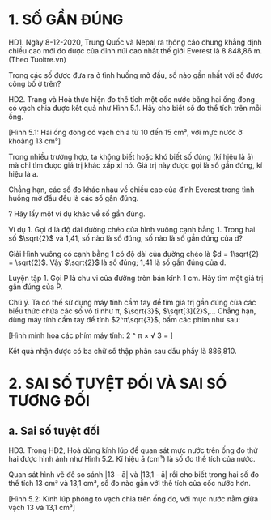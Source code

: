 # 1. SỐ GẦN ĐÚNG

HD1. Ngày 8-12-2020, Trung Quốc và Nepal ra thông cáo chung khẳng định chiều cao mới đo được của đỉnh núi cao nhất thế giới Everest là 8 848,86 m.
(Theo Tuoitre.vn)

Trong các số được đưa ra ở tình huống mở đầu, số nào gần nhất với số được công bố ở trên?

HD2. Trang và Hoà thực hiện đo thể tích một cốc nước bằng hai ống đong có vạch chia được kết quả như Hình 5.1. Hãy cho biết số đo thể tích trên mỗi ống.

[Hình 5.1: Hai ống đong có vạch chia từ 10 đến 15 cm³, với mực nước ở khoảng 13 cm³]

Trong nhiều trường hợp, ta không biết hoặc khó biết số đúng (kí hiệu là ā) mà chỉ tìm được giá trị khác xấp xỉ nó. Giá trị này được gọi là số gần đúng, kí hiệu là a.

Chẳng hạn, các số đo khác nhau về chiều cao của đỉnh Everest trong tình huống mở đầu đều là các số gần đúng.

? Hãy lấy một ví dụ khác về số gần đúng.

Ví dụ 1. Gọi d là độ dài đường chéo của hình vuông cạnh bằng 1. Trong hai số $\sqrt{2}$ và 1,41, số nào là số đúng, số nào là số gần đúng của d?

Giải
Hình vuông có cạnh bằng 1 có độ dài của đường chéo là $d = 1\sqrt{2} = \sqrt{2}$. Vậy $\sqrt{2}$ là số đúng; 1,41 là số gần đúng của d.

Luyện tập 1. Gọi P là chu vi của đường tròn bán kính 1 cm. Hãy tìm một giá trị gần đúng của P.

Chú ý. Ta có thể sử dụng máy tính cầm tay để tìm giá trị gần đúng của các biểu thức chứa các số vô tỉ như π, $\sqrt{3}$, $\sqrt[3]{2}$,... Chẳng hạn, dùng máy tính cầm tay để tính $2^π\sqrt{3}$, bấm các phím như sau:

[Hình minh họa các phím máy tính: 2 ^ π × √ 3 = ]

Kết quả nhận được có ba chữ số thập phân sau dấu phẩy là 886,810.

# 2. SAI SỐ TUYỆT ĐỐI VÀ SAI SỐ TƯƠNG ĐỐI

## a. Sai số tuyệt đối

HD3. Trong HD2, Hoà dùng kính lúp để quan sát mực nước trên ống đo thứ hai được hình ảnh như Hình 5.2. Kí hiệu ā (cm³) là số đo thể tích của nước.

Quan sát hình vẽ để so sánh |13 - ā| và |13,1 - ā| rồi cho biết trong hai số đo thể tích 13 cm³ và 13,1 cm³, số đo nào gần với thể tích của cốc nước hơn.

[Hình 5.2: Kính lúp phóng to vạch chia trên ống đo, với mực nước nằm giữa vạch 13 và 13,1 cm³]